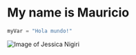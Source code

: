 # My name is Mauricio 
``` python
myVar = "Hola mundo!"
```
![Image of Jessica Nigiri](https://m.media-amazon.com/images/M/MV5BNzAxZjIyYTAtOGNhOS00YjliLWI2MTctYmZjYzMwMGEyYjU5XkEyXkFqcGdeQXVyMzM4MjM0Nzg@._V1_FMjpg_UX1000_.jpg)
